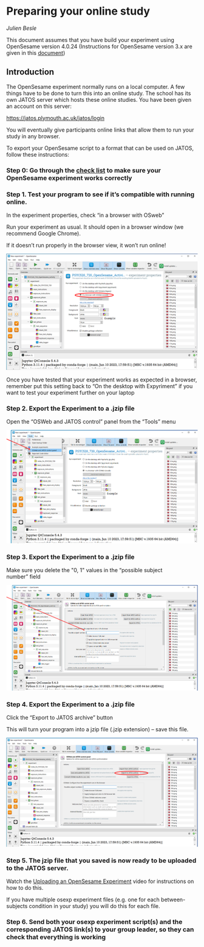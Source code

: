 # Preparing your online study

_Julien Besle_

This document assumes that you have build your experiment using OpenSesame version 4.0.24
(Instructions for OpenSesame version 3.x are given in this [document](presentations/prepare_your_online_study.pptx))

## Introduction

The OpenSesame experiment normally runs on a local computer. A few things have to be done to turn this into an online study. The school has its own JATOS server which hosts these online studies. You have been given an account on this server:      

https://jatos.plymouth.ac.uk/jatos/login

You will eventually give participants online links that allow them to run your study in any browser.

To export your OpenSesame script to a format that can be used on JATOS, follow these instructions:

### Step 0: Go through the [check list](OpenSesame_checklist.md) to make sure your OpenSesame experiment works correctly

### Step 1. Test your program to see if it’s compatible with running online.

In the experiment properties, check “in a browser with OSweb” 

Run your experiment as usual. It should open in a browser window (we recommend Google Chrome).

If it doesn’t run properly in the browser view, it won’t run online!

![Run experiment in a browser with OSWeb](images/online_study_guide/Run_experiment_with_OSWeb.png)

Once you have tested that your experiment works as expected in a browser, remember put this setting back to “On the desktop with Expyriment” if you want to test your experiment further on your laptop

### Step 2. Export the Experiment to a .jzip file

Open the “OSWeb and JATOS control” panel from the “Tools” menu

![OSWeb and JATOS control panel](images/online_study_guide/OSWeb_and_JATOS_control_panel.png)


### Step 3. Export the Experiment to a .jzip file

Make sure you delete the "0, 1" values in the “possible subject number” field

![Possible subject number](images/online_study_guide/possible_subject_numbers.png)

### Step 4. Export the Experiment to a .jzip file

Click the “Export to JATOS archive” button

This will turn your program into a jzip file (.jzip extension) – save this file.

![Export to JATOS archive](images/online_study_guide/Export_to_JATOS_archive.png)

### Step 5. The jzip file that you saved is now ready to be uploaded to the JATOS server.

Watch the [Uploading an OpenSesame Experiment](https://youtu.be/EMHwUMI4JOI) video for instructions on how to do this.

If you have multiple osexp experiment files (e.g. one for each between-subjects condition in your study) you will do this for each file.

### Step 6. Send both your osexp experiment script(s) and the corresponding JATOS link(s) to your group leader, so they can check that everything is working 

